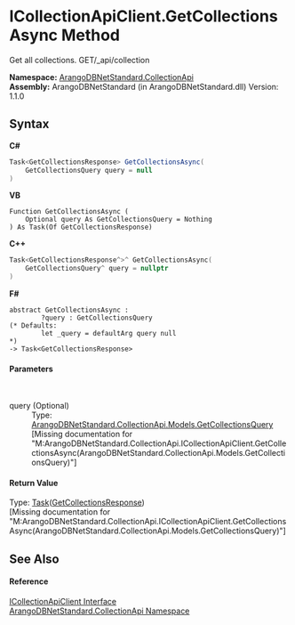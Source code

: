 # ICollectionApiClient.GetCollectionsAsync Method 
 

Get all collections. GET/_api/collection

**Namespace:**&nbsp;<a href="3dcc286c-06c5-3dac-bfbd-fb449b69cd48">ArangoDBNetStandard.CollectionApi</a><br />**Assembly:**&nbsp;ArangoDBNetStandard (in ArangoDBNetStandard.dll) Version: 1.1.0

## Syntax

**C#**<br />
``` C#
Task<GetCollectionsResponse> GetCollectionsAsync(
	GetCollectionsQuery query = null
)
```

**VB**<br />
``` VB
Function GetCollectionsAsync ( 
	Optional query As GetCollectionsQuery = Nothing
) As Task(Of GetCollectionsResponse)
```

**C++**<br />
``` C++
Task<GetCollectionsResponse^>^ GetCollectionsAsync(
	GetCollectionsQuery^ query = nullptr
)
```

**F#**<br />
``` F#
abstract GetCollectionsAsync : 
        ?query : GetCollectionsQuery 
(* Defaults:
        let _query = defaultArg query null
*)
-> Task<GetCollectionsResponse> 

```


#### Parameters
&nbsp;<dl><dt>query (Optional)</dt><dd>Type: <a href="01391d5e-5956-770e-bd83-cec9c040850a">ArangoDBNetStandard.CollectionApi.Models.GetCollectionsQuery</a><br />\[Missing <param name="query"/> documentation for "M:ArangoDBNetStandard.CollectionApi.ICollectionApiClient.GetCollectionsAsync(ArangoDBNetStandard.CollectionApi.Models.GetCollectionsQuery)"\]</dd></dl>

#### Return Value
Type: <a href="https://docs.microsoft.com/dotnet/api/system.threading.tasks.task-1" target="_blank" rel="noopener noreferrer">Task</a>(<a href="217a152a-c0ee-6eb8-80a9-2530fbaf0d45">GetCollectionsResponse</a>)<br />\[Missing <returns> documentation for "M:ArangoDBNetStandard.CollectionApi.ICollectionApiClient.GetCollectionsAsync(ArangoDBNetStandard.CollectionApi.Models.GetCollectionsQuery)"\]

## See Also


#### Reference
<a href="115f8915-6e26-9f19-8c7f-b11fd4b90e27">ICollectionApiClient Interface</a><br /><a href="3dcc286c-06c5-3dac-bfbd-fb449b69cd48">ArangoDBNetStandard.CollectionApi Namespace</a><br />